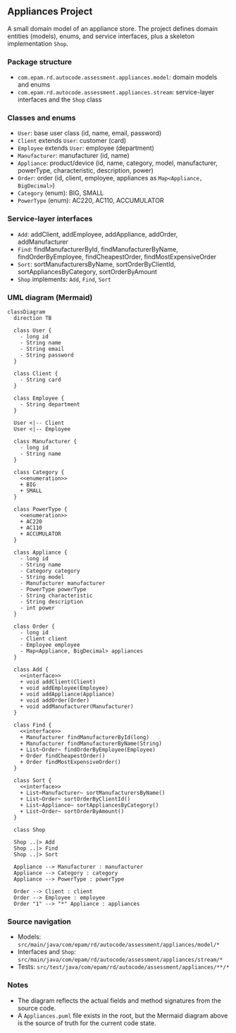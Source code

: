 ## Appliances Project

A small domain model of an appliance store. The project defines domain entities (models), enums, and service interfaces, plus a skeleton implementation `Shop`.

### Package structure
- `com.epam.rd.autocode.assessment.appliances.model`: domain models and enums
- `com.epam.rd.autocode.assessment.appliances.stream`: service-layer interfaces and the `Shop` class

### Classes and enums
- `User`: base user class (id, name, email, password)
- `Client` extends `User`: customer (card)
- `Employee` extends `User`: employee (department)
- `Manufacturer`: manufacturer (id, name)
- `Appliance`: product/device (id, name, category, model, manufacturer, powerType, characteristic, description, power)
- `Order`: order (id, client, employee, appliances as `Map<Appliance, BigDecimal>`)
- `Category` (enum): BIG, SMALL
- `PowerType` (enum): AC220, AC110, ACCUMULATOR

### Service-layer interfaces
- `Add`: addClient, addEmployee, addAppliance, addOrder, addManufacturer
- `Find`: findManufacturerById, findManufacturerByName, findOrderByEmployee, findCheapestOrder, findMostExpensiveOrder
- `Sort`: sortManufacturersByName, sortOrderByClientId, sortAppliancesByCategory, sortOrderByAmount
- `Shop` implements: `Add`, `Find`, `Sort`

### UML diagram (Mermaid)
```mermaid
classDiagram
  direction TB

  class User {
    - long id
    - String name
    - String email
    - String password
  }

  class Client {
    - String card
  }

  class Employee {
    - String department
  }

  User <|-- Client
  User <|-- Employee

  class Manufacturer {
    - long id
    - String name
  }

  class Category {
    <<enumeration>>
    + BIG
    + SMALL
  }

  class PowerType {
    <<enumeration>>
    + AC220
    + AC110
    + ACCUMULATOR
  }

  class Appliance {
    - long id
    - String name
    - Category category
    - String model
    - Manufacturer manufacturer
    - PowerType powerType
    - String characteristic
    - String description
    - int power
  }

  class Order {
    - long id
    - Client client
    - Employee employee
    - Map<Appliance, BigDecimal> appliances
  }

  class Add {
    <<interface>>
    + void addClient(Client)
    + void addEmployee(Employee)
    + void addAppliance(Appliance)
    + void addOrder(Order)
    + void addManufacturer(Manufacturer)
  }

  class Find {
    <<interface>>
    + Manufacturer findManufacturerById(long)
    + Manufacturer findManufacturerByName(String)
    + List~Order~ findOrderByEmployee(Employee)
    + Order findCheapestOrder()
    + Order findMostExpensiveOrder()
  }

  class Sort {
    <<interface>>
    + List~Manufacturer~ sortManufacturersByName()
    + List~Order~ sortOrderByClientId()
    + List~Appliance~ sortAppliancesByCategory()
    + List~Order~ sortOrderByAmount()
  }

  class Shop

  Shop ..|> Add
  Shop ..|> Find
  Shop ..|> Sort

  Appliance --> Manufacturer : manufacturer
  Appliance --> Category : category
  Appliance --> PowerType : powerType

  Order --> Client : client
  Order --> Employee : employee
  Order "1" --> "*" Appliance : appliances
```

### Source navigation
- Models: `src/main/java/com/epam/rd/autocode/assessment/appliances/model/*`
- Interfaces and `Shop`: `src/main/java/com/epam/rd/autocode/assessment/appliances/stream/*`
- Tests: `src/test/java/com/epam/rd/autocode/assessment/appliances/**/*`

### Notes
- The diagram reflects the actual fields and method signatures from the source code.
- A `Appliances.puml` file exists in the root, but the Mermaid diagram above is the source of truth for the current code state.
